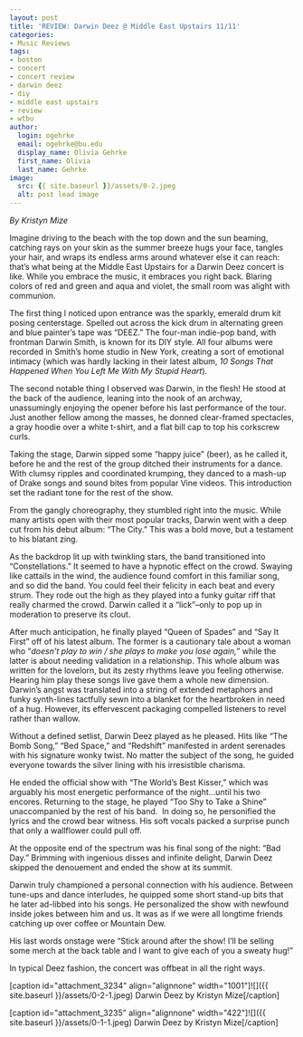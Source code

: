 ```yaml
---
layout: post
title: 'REVIEW: Darwin Deez @ Middle East Upstairs 11/11'
categories:
- Music Reviews
tags:
- boston
- concert
- concert review
- darwin deez
- diy
- middle east upstairs
- review
- wtbu
author:
  login: ogehrke
  email: ogehrke@bu.edu
  display_name: Olivia Gehrke
  first_name: Olivia
  last_name: Gehrke
image:
  src: {{ site.baseurl }}/assets/0-2.jpeg
  alt: post lead image
---
```


_By Kristyn Mize_

Imagine driving to the beach with the top down and the sun beaming, catching rays on your skin as the summer breeze hugs your face, tangles your hair, and wraps its endless arms around whatever else it can reach: that’s what being at the Middle East Upstairs for a Darwin Deez concert is like. While you embrace the music, it embraces you right back. Blaring colors of red and green and aqua and violet, the small room was alight with communion.

The first thing I noticed upon entrance was the sparkly, emerald drum kit posing centerstage. Spelled out across the kick drum in alternating green and blue painter’s tape was “DEEZ.” The four-man indie-pop band, with frontman Darwin Smith, is known for its DIY style. All four albums were recorded in Smith’s home studio in New York, creating a sort of emotional intimacy (which was hardly lacking in their latest album, _10 Songs That Happened When You Left Me With My Stupid Heart_).

The second notable thing I observed was Darwin, in the flesh! He stood at the back of the audience, leaning into the nook of an archway, unassumingly enjoying the opener before his last performance of the tour. Just another fellow among the masses, he donned clear-framed spectacles, a gray hoodie over a white t-shirt, and a flat bill cap to top his corkscrew curls.

Taking the stage, Darwin sipped some “happy juice” (beer), as he called it, before he and the rest of the group ditched their instruments for a dance. With clumsy ripples and coordinated krumping, they danced to a mash-up of Drake songs and sound bites from popular Vine videos. This introduction set the radiant tone for the rest of the show.

From the gangly choreography, they stumbled right into the music. While many artists open with their most popular tracks, Darwin went with a deep cut from his debut album: “The City.” This was a bold move, but a testament to his blatant zing.

As the backdrop lit up with twinkling stars, the band transitioned into “Constellations.” It seemed to have a hypnotic effect on the crowd. Swaying like cattails in the wind, the audience found comfort in this familiar song, and so did the band. You could feel their felicity in each beat and every strum. They rode out the high as they played into a funky guitar riff that really charmed the crowd. Darwin called it a “lick”–only to pop up in moderation to preserve its clout.

After much anticipation, he finally played “Queen of Spades” and “Say It First” off of his latest album. The former is a cautionary tale about a woman who “_doesn’t play to win / she plays to make you lose again,_” while the latter is about needing validation in a relationship. This whole album was written for the lovelorn, but its zesty rhythms leave you feeling otherwise. Hearing him play these songs live gave them a whole new dimension. Darwin’s angst was translated into a string of extended metaphors and funky synth-lines tactfully sewn into a blanket for the heartbroken in need of a hug. However, its effervescent packaging compelled listeners to revel rather than wallow.

Without a defined setlist, Darwin Deez played as he pleased. Hits like “The Bomb Song,” “Bed Space,” and “Redshift” manifested in ardent serenades with his signature wonky twist. No matter the subject of the song, he guided everyone towards the silver lining with his irresistible charisma.

He ended the official show with “The World’s Best Kisser,” which was arguably his most energetic performance of the night…until his two encores. Returning to the stage, he played “Too Shy to Take a Shine” unaccompanied by the rest of his band.  In doing so, he personified the lyrics and the crowd bear witness. His soft vocals packed a surprise punch that only a wallflower could pull off.

At the opposite end of the spectrum was his final song of the night: “Bad Day.” Brimming with ingenious disses and infinite delight, Darwin Deez skipped the denouement and ended the show at its summit.

Darwin truly championed a personal connection with his audience. Between tune-ups and dance interludes, he quipped some short stand-up bits that he later ad-libbed into his songs. He personalized the show with newfound inside jokes between him and us. It was as if we were all longtime friends catching up over coffee or Mountain Dew.

His last words onstage were “Stick around after the show! I’ll be selling some merch at the back table and I want to give each of you a sweaty hug!”

In typical Deez fashion, the concert was offbeat in all the right ways.

\[caption id="attachment\_3234" align="alignnone" width="1001"\]![]({{ site.baseurl }}/assets/0-2-1.jpeg) Darwin Deez by Kristyn Mize\[/caption\]

\[caption id="attachment\_3235" align="alignnone" width="422"\]![]({{ site.baseurl }}/assets/0-1-1.jpeg) Darwin Deez by Kristyn Mize\[/caption\]